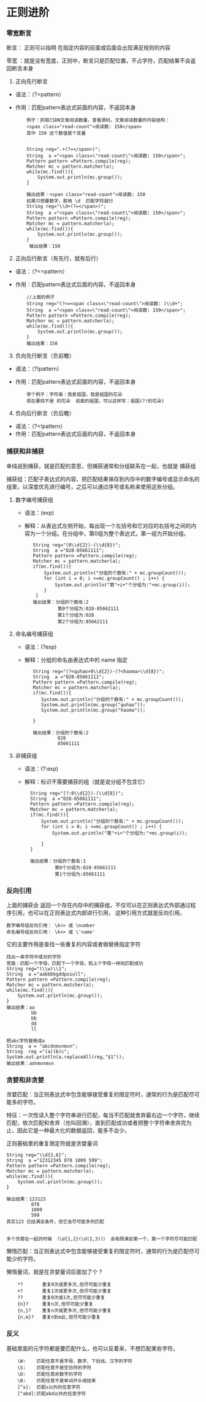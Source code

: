 # 正则进阶

### 零宽断言

断言： 正则可以指明 在指定内容的前面或后面会出现满足规则的内容

零宽 ：就是没有宽度，正则中，断言只是匹配位置，不占字符，匹配结果不会返回断言本身

1. 正向先行断言

  - 语法：（?=pattern）
  - 作用：匹配pattern表达式前面的内容，不返回本身
  

			例子：抓取CSDN文章阅读数量，查看源码，文章阅读数量的内容结构：
			<span class="read-count">阅读数: 150</span>
			其中 150 这个数值是个变量
			
			
			String reg=".+(?=</span>)";
	        String  a ="<span class=\"read-count\">阅读数: 150</span>";
	        Pattern pattern =Pattern.compile(reg);
	        Matcher mc = pattern.matcher(a);
	        while(mc.find()){
	            System.out.println(mc.group());
	        }

	        输出结果：<span class="read-count">阅读数: 150
			如果只想要数字，那用 \d  匹配字符就行
			String reg="\\d+(?=</span>)";
	        String  a ="<span class=\"read-count\">阅读数: 150</span>";
	        Pattern pattern =Pattern.compile(reg);
	        Matcher mc = pattern.matcher(a);
	        while(mc.find()){
	            System.out.println(mc.group());
	        }
             输出结果：150


2.  正向后行断言（有先行，就有后行）


  - 语法：（?<=pattern）
  - 作用：匹配pattern表达式后面的内容，不返回本身
  

			//上面的例子
			String reg="(?<=<span class=\"read-count\">阅读数: )\\d+";
	        String  a ="<span class=\"read-count\">阅读数: 150</span>";
	        Pattern pattern =Pattern.compile(reg);
	        Matcher mc = pattern.matcher(a);
	        while(mc.find()){
	            System.out.println(mc.group());
	        }
			输出结果：150


3. 负向先行断言（负前瞻）

  - 语法：（?!pattern）
  - 作用：匹配pattern表达式前面的内容，不返回本身
  
 

			举个例子：字符串：我爱祖国，我是祖国的花朵
			现在要找不是 的花朵  前面的祖国，可以这样写：祖国(?!的花朵)


4.  负向后行断言（负后瞻）

  - 语法：（?<!pattern）
  - 作用：匹配pattern表达式后面的内容，不返回本身


### 捕获和非捕获


单纯说到捕获，就是匹配的意思，但捕获通常和分组联系在一起，也就是 捕获组

捕获组：匹配子表达式的内容，把匹配结果保存到内存中的数字编号或显示命名的组里，以深度优先进行编号，之后可以通过序号或名称来使用这些分组。


1. 数字编号捕获组
   
   - 语法：(exp)
   - 解释：从表达式左侧开始，每出现一个左括号和它对应的右括号之间的内容为一个分组。在分组中，第0组为整个表达式，第一组为开始分组。

	
	        String reg="(0\\d{2})-(\\d{8})";
	        String  a ="028-85661111";
	        Pattern pattern =Pattern.compile(reg);
	        Matcher mc = pattern.matcher(a);
	        if(mc.find()){
	            System.out.println("分组的个数有:" + mc.groupCount());
	            for (int i = 0; i <=mc.groupCount() ; i++) {
	                System.out.println("第"+i+"个分组为:"+mc.group(i));
	            }
             }
			输出结果：分组的个数有:2
					 第0个分组为:028-85662111
					 第1个分组为:028
					 第2个分组为:85662111

2. 命名编号捕获组

   - 语法：(?<name>exp)
   - 解释：分组的命名由表达式中的 name 指定
   

			String reg="(?<quhao>0\\d{2})-(?<haoma>\\d{8})";
	        String  a ="028-85661111";
	        Pattern pattern =Pattern.compile(reg);
	        Matcher mc = pattern.matcher(a);
	        if(mc.find()){
	           System.out.println("分组的个数有:" + mc.groupCount());
	           System.out.println(mc.group("quhao"));
	           System.out.println(mc.group("haoma"));
	           
	        }
	
			输出结果：分组的个数有:2
					 028
					 85661111



3. 非捕获组
   
	- 语法：(?:exp)
	- 解释：标识不需要捕获的组（就是说分组不包含它）
	
	        String reg="(?:0\\d{2})-(\\d{8})";
	        String  a ="028-85661111";
	        Pattern pattern =Pattern.compile(reg);
	        Matcher mc = pattern.matcher(a);
	        if(mc.find()){
	            System.out.println("分组的个数有:" + mc.groupCount());
	            for (int i = 0; i <=mc.groupCount() ; i++) {
	                System.out.println("第"+i+"个分组为:"+mc.group(i));
	
	            }
	        }

			输出结果：分组的个数有:1
					 第0个分组为:028-85661111
					 第1个分组为:85661111



### 反向引用

上面的捕获会 返回一个存在内存中的捕获组，不仅可以在正则表达式外部通过程序引用，也可以在正则表达式内部进行引用， 这种引用方式就是反向引用。

	
	数字编号组反向引用： \k<> 或 \number
	命名编号组反向引用： \k<> 或 \'name'


它的主要作用是查找一些重复的内容或者做替换指定字符


	找出一串字符中成对的字符
	思路：匹配一个字母，匹配下一个字母，和上个字母一样则匹配成功
	String reg="(\\w)\\1";
	String  a ="aabbbbgddpoiull";
	Pattern pattern =Pattern.compile(reg);
	Matcher mc = pattern.matcher(a);
	while(mc.find()){
	    System.out.println(mc.group());
	}
	输出结果：aa
			 bb
			 bb
			 dd
			 ll
	
	把abc字符替换成a
	String  a = "abcdnmvnmvn";
	String  reg ="(a)(b)c";
	System.out.println(a.replaceAll(reg,"$1"));
	输出结果：adnmvnmvn



###  贪婪和非贪婪

贪婪匹配：当正则表达式中包含能够接受重复的限定符时，通常的行为是匹配尽可能多的字符。

特征：一次性读入整个字符串进行匹配，每当不匹配就舍弃最右边一个字符，继续匹配，依次匹配和舍弃（也叫回溯），直到匹配成功或者把整个字符串舍弃完为止，因此它是一种最大化的数据返回，能多不会少。


正则基础里的重复限定符就是贪婪量词


	String reg="\\d{3,6}";
	String  a ="12312345 878 1009 599";
	Pattern pattern =Pattern.compile(reg);
	Matcher mc = pattern.matcher(a);
	while(mc.find()){
	    System.out.println(mc.group());
	}
	
	输出结果：123123
			 878
			 1009
			 599
    其实123 已经满足条件，但它会尽可能多的匹配


    多个贪婪在一起的时候 （\d{1,2}(\d(2,3))） 会有限满足第一个，第一个字符尽可能匹配


懒惰匹配：当正则表达式中包含能够接受重复的限定符时，通常的行为是匹配尽可能少的字符。

懒惰量词，就是在贪婪量词后面加了个 ?


    	*?       重复0次或更多次,但尽可能少重复
		+?       重复1次或更多次,但尽可能少重复
		??       重复0次或1次,但尽可能少重复
		{n}?     重复n次,但尽可能少重复
		{n,}?    重复n次或更多次,但尽可能少重复
		{n,m}?   重复n到m此,但尽可能少重复



### 反义

基础里面的元字符都是要匹配什么，也可以反着来，不想匹配某些字符。

		\W:    匹配任意不是字母、数字、下划线、汉字的字符
		\S:    匹配任意不是空白符的字符
		\D:    匹配任意非数字的字符
		\B:    匹配任意不是单词开头或结束
		[^x]:  匹配x以外的任意字符
		[^abd]:匹配abd以外的任意字符